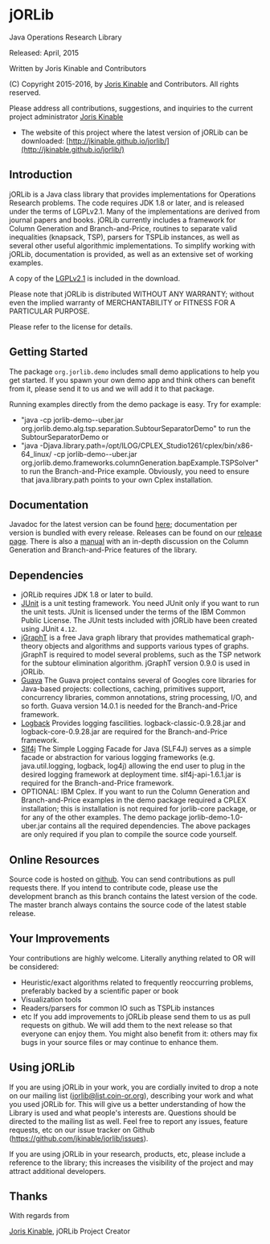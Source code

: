 # jORLib
Java Operations Research Library

Released: April, 2015</p>

Written by Joris Kinable and Contributors

(C) Copyright 2015-2016, by [Joris Kinable](mailto:jkinable@cs.cmu.edu) and Contributors. All rights
reserved.

Please address all contributions, suggestions, and inquiries to the current project administrator [Joris Kinable](mailto:jkinable@cs.cmu.edu)

- The website of this project where the latest version of jORLib can be downloaded: [http://jkinable.github.io/jorlib/](http://jkinable.github.io/jorlib/)

## Introduction ##

jORLib is a Java class library that provides implementations for Operations Research problems. The code requires JDK 1.8 or later, and is released under the terms of LGPLv2.1. Many of the implementations are derived from journal papers and books. jORLib currently includes a framework for Column Generation and Branch-and-Price, routines to separate valid inequalities (knapsack, TSP), parsers for TSPLib instances, as well as several other useful algorithmic implementations. To simplify working with jORLib, documentation is provided, as well as an extensive set of working examples.

A copy of the [LGPLv2.1](LICENSE) is included in the download.

Please note that jORLib is distributed WITHOUT ANY WARRANTY; without even the implied warranty of MERCHANTABILITY or FITNESS FOR A PARTICULAR PURPOSE.

Please refer to the license for details.


## Getting Started ##

The package `org.jorlib.demo` includes small demo applications to help you get started. If you spawn your own demo app and think others can benefit from it, please send it to us and we will add it to that package.</p>
Running examples directly from the demo package is easy. Try for example:
- "java -cp jorlib-demo-<VERSION>-uber.jar org.jorlib.demo.alg.tsp.separation.SubtourSeparatorDemo" to run the SubtourSeparatorDemo
or
- "java -Djava.library.path=/opt/ILOG/CPLEX_Studio1261/cplex/bin/x86-64_linux/ -cp jorlib-demo-<VERSION>-uber.jar org.jorlib.demo.frameworks.columnGeneration.bapExample.TSPSolver" to run the Branch-and-Price example. Obviously, you need to ensure that java.library.path points to your own Cplex installation.

## Documentation ##
Javadoc for the latest version can be found [here](http://jkinable.github.io/jorlib/apidocs/); documentation per version is bundled with every release. Releases can be found on our [release page](https://github.com/jkinable/jorlib/releases). There is also a [manual](http://jkinable.github.io/jorlib/manual/manual.pdf) with an in-depth discussion on the Column Generation and Branch-and-Price features of the library.

## Dependencies ##

- jORLib requires JDK 1.8 or later to build.
- [JUnit](http://www.junit.org) is a unit testing framework. You need JUnit only if you want to run the unit tests.  JUnit is licensed under the terms of the IBM Common Public License.  The JUnit tests included with jORLib have been created using JUnit `4.12`.
- [jGraphT](http://jgrapht.org/) is a free Java graph library that provides mathematical graph-theory objects and algorithms and supports various types of graphs. jGraphT is required to model several problems, such as the TSP network for the subtour elimination algorithm. jGraphT version 0.9.0 is used in jORLib. 
- [Guava](https://code.google.com/p/guava-libraries/) The Guava project contains several of Googles core libraries for Java-based projects: collections, caching, primitives support, concurrency libraries, common annotations, string processing, I/O, and so forth. Guava version 14.0.1 is needed for the Branch-and-Price framework.
- [Logback](http://logback.qos.ch/) Provides logging fascilities. logback-classic-0.9.28.jar and logback-core-0.9.28.jar are required for the Branch-and-Price framework.
- [Slf4j](http://www.slf4j.org/) The Simple Logging Facade for Java (SLF4J) serves as a simple facade or abstraction for various logging frameworks (e.g. java.util.logging, logback, log4j) allowing the end user to plug in the desired logging framework at deployment time. slf4j-api-1.6.1.jar is required for the Branch-and-Price framework.
- OPTIONAL: IBM Cplex. If you want to run the Column Generation and Branch-and-Price examples in the demo package required a CPLEX installation; this is installation is not required for jorlib-core package, or for any of the other examples.
The demo package jorlib-demo-1.0-uber.jar contains all the required dependencies. The above packages are only required if you plan to compile the source code yourself. 

## Online Resources ##

Source code is hosted on [github](https://github.com/jkinable/jorlib). You can send contributions as pull requests there. If you intend to contribute code, please use the development branch as this branch contains the latest version of the code. The master branch always contains the source code of the latest stable release.

## Your Improvements ##
Your contributions are highly welcome. Literally anything related to OR will be considered:
- Heuristic/exact algorithms related to frequently reoccurring problems, preferably backed by a scientific paper or book
- Visualization tools
- Readers/parsers for common IO such as TSPLib instances
- etc
If you add improvements to jORLib please send them to us as pull requests on github. We will add them to the next release so that everyone can enjoy them. You might also benefit from it: others may fix bugs in your source files or may continue to enhance them.

## Using jORLib ##
If you are using jORLib in your work, you are cordially invited to drop a note on our mailing list (jorlib@list.coin-or.org), describing your work and what you used jORLib for. This will give us a better understanding of how the Library is used and what people's interests are. Questions should be directed to the mailing list as well. Feel free to report any issues, feature requests, etc on our issue tracker on Github (https://github.com/jkinable/jorlib/issues).

If you are using jORLib in your research, products, etc, please include a reference to the library; this increases the visibility of the project and may attract additional developers.

## Thanks ##

With regards from

[Joris Kinable](mailto:jkinable@cs.cmu.edu), jORLib Project Creator

